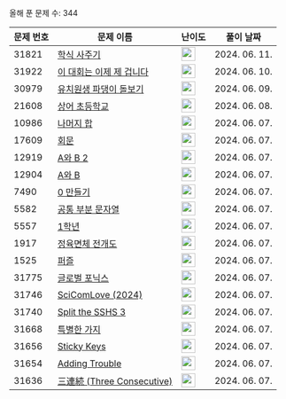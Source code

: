 올해 푼 문제 수: 344

| 문제 번호 | 문제 이름 | 난이도 | 풀이 날짜 |
| --- | --- | --- | --- |
| 31821 | [학식 사주기](https://www.acmicpc.net/problem/31821) | <img height="25px" width="25px=" src="https://static.solved.ac/tier_small/2.svg"/> | 2024. 06. 11.  |
| 31922 | [이 대회는 이제 제 겁니다](https://www.acmicpc.net/problem/31922) | <img height="25px" width="25px=" src="https://static.solved.ac/tier_small/2.svg"/> | 2024. 06. 10.  |
| 30979 | [유치원생 파댕이 돌보기](https://www.acmicpc.net/problem/30979) | <img height="25px" width="25px=" src="https://static.solved.ac/tier_small/2.svg"/> | 2024. 06. 09.  |
| 21608 | [상어 초등학교](https://www.acmicpc.net/problem/21608) | <img height="25px" width="25px=" src="https://static.solved.ac/tier_small/11.svg"/> | 2024. 06. 08.  |
| 10986 | [나머지 합](https://www.acmicpc.net/problem/10986) | <img height="25px" width="25px=" src="https://static.solved.ac/tier_small/13.svg"/> | 2024. 06. 07.  |
| 17609 | [회문](https://www.acmicpc.net/problem/17609) | <img height="25px" width="25px=" src="https://static.solved.ac/tier_small/11.svg"/> | 2024. 06. 07.  |
| 12919 | [A와 B 2](https://www.acmicpc.net/problem/12919) | <img height="25px" width="25px=" src="https://static.solved.ac/tier_small/11.svg"/> | 2024. 06. 07.  |
| 12904 | [A와 B](https://www.acmicpc.net/problem/12904) | <img height="25px" width="25px=" src="https://static.solved.ac/tier_small/11.svg"/> | 2024. 06. 07.  |
| 7490 | [0 만들기](https://www.acmicpc.net/problem/7490) | <img height="25px" width="25px=" src="https://static.solved.ac/tier_small/11.svg"/> | 2024. 06. 07.  |
| 5582 | [공통 부분 문자열](https://www.acmicpc.net/problem/5582) | <img height="25px" width="25px=" src="https://static.solved.ac/tier_small/11.svg"/> | 2024. 06. 07.  |
| 5557 | [1학년](https://www.acmicpc.net/problem/5557) | <img height="25px" width="25px=" src="https://static.solved.ac/tier_small/11.svg"/> | 2024. 06. 07.  |
| 1917 | [정육면체 전개도](https://www.acmicpc.net/problem/1917) | <img height="25px" width="25px=" src="https://static.solved.ac/tier_small/15.svg"/> | 2024. 06. 07.  |
| 1525 | [퍼즐](https://www.acmicpc.net/problem/1525) | <img height="25px" width="25px=" src="https://static.solved.ac/tier_small/14.svg"/> | 2024. 06. 07.  |
| 31775 | [글로벌 포닉스](https://www.acmicpc.net/problem/31775) | <img height="25px" width="25px=" src="https://static.solved.ac/tier_small/2.svg"/> | 2024. 06. 07.  |
| 31746 | [SciComLove (2024)](https://www.acmicpc.net/problem/31746) | <img height="25px" width="25px=" src="https://static.solved.ac/tier_small/2.svg"/> | 2024. 06. 07.  |
| 31740 | [Split the SSHS 3](https://www.acmicpc.net/problem/31740) | <img height="25px" width="25px=" src="https://static.solved.ac/tier_small/12.svg"/> | 2024. 06. 07.  |
| 31668 | [특별한 가지](https://www.acmicpc.net/problem/31668) | <img height="25px" width="25px=" src="https://static.solved.ac/tier_small/2.svg"/> | 2024. 06. 07.  |
| 31656 | [Sticky Keys](https://www.acmicpc.net/problem/31656) | <img height="25px" width="25px=" src="https://static.solved.ac/tier_small/2.svg"/> | 2024. 06. 07.  |
| 31654 | [Adding Trouble](https://www.acmicpc.net/problem/31654) | <img height="25px" width="25px=" src="https://static.solved.ac/tier_small/1.svg"/> | 2024. 06. 07.  |
| 31636 | [三連続 (Three Consecutive)](https://www.acmicpc.net/problem/31636) | <img height="25px" width="25px=" src="https://static.solved.ac/tier_small/2.svg"/> | 2024. 06. 07.  |
